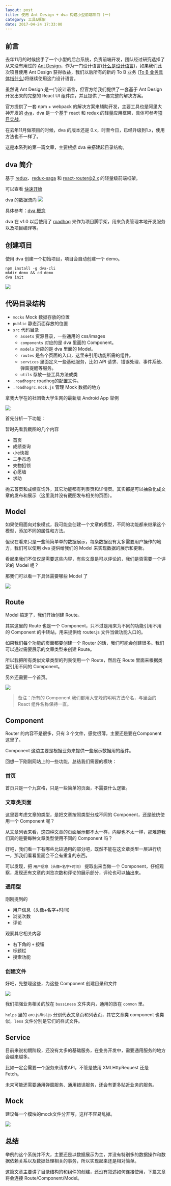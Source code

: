 ```yaml
---
layout: post
title: 使用 Ant Design + dva 构建小型前端项目 (一)
category: 工具&框架
date: 2017-04-24 17:33:00
---
```

## 前言
去年11月的时候接手了一个小型的后台系统，负责前端开发，团队经过研究选择了从来没有用过的 [Ant Design](https://ant.design/index-cn)，作为一门设计语言([什么是设计语言](https://www.zhihu.com/question/47144626/answer/121635402))，如果我们此次项目使用 Ant Design 获得收益，我们以后所有的新的 To B 业务 ([To B 业务具体指什么](https://www.zhihu.com/question/37841619))将继续使用这门设计语言。

虽然说 Ant Design 是一门设计语言，但官方给我们提供了一套基于 Ant Design 开发出来的完整的 React UI 组件库，并且提供了一套完整的解决方案。

官方提供了一套 npm + webpack 的解决方案来辅助开发，主要工具也是阿里大神开发的 [dva](https://github.com/dvajs/dva)，dva 是一个基于 react 和 redux 的轻量应用框架，具体可参考[项目实战](https://ant.design/docs/react/practical-projects-cn)。

在去年11月做项目的时候，dva 的版本还是 0.x，时至今日，已经升级到1.x，使用方法也不一样了。

这是本系列的第一篇文章，主要根据 dva 来搭建起目录结构。

## dva 简介

基于 [redux](https://github.com/reactjs/redux)、[redux-saga](https://github.com/yelouafi/redux-saga) 和 [react-router@2.x](https://github.com/ReactTraining/react-router/tree/v2.8.1) 的轻量级前端框架。

可以查看 [快速开始](https://github.com/dvajs/dva/blob/master/docs/GettingStarted.md)

dva 的数据流向
![](https://camo.githubusercontent.com/c826ff066ed438e2689154e81ff5961ab0b9befe/68747470733a2f2f7a6f732e616c697061796f626a656374732e636f6d2f726d73706f7274616c2f505072657245414b62496f445a59722e706e67)

具体参考：[dva 概念](https://github.com/dvajs/dva/blob/master/docs/Concepts_zh-CN.md)

dva 在 v1.0 以后使用了 [roadhog](https://github.com/sorrycc/roadhog) 来作为项目脚手架，用来负责管理本地开发服务以及项目编译等。

## 创建项目

使用 dva 创建一个初始项目，项目会自动创建一个 demo。

```
npm install -g dva-cli
mkdir demo && cd demo
dva init
```

![](http://p3.qhimg.com/t017231fc68f3785c69.jpg)


## 代码目录结构

- `mocks` Mock 数据存放的位置
- `public` 静态页面存放的位置
- `src` 代码目录
    - `assets` 资源目录，一些通用的 css/images
    - `components` 对应的是 dva 里面的 Component。
    - `models` 对应的是 dva 里面的 Model。
    - `routes` 是各个页面的入口，这里来引用功能所需的组件。
    - `services` 里面定义一些基础服务，比如 API 请求、错误处理、事件系统、弹窗提醒等服务。
    - `utils` 存放一些工具方法或类
- `.roadhogrc` roadhog的配置文件。
- `.roadhogrc.mock.js` 管理 Mock 数据的地方

拿我大学在的社团鲁大学生网的最新版 Android App 举例

![](http://p6.qhimg.com/t011ddf5c3a872ac23e.jpg)

首先分析一下功能：

暂时先看我截图的几个内容

- 首页
- 成绩查询
- 小e快报
- 二手市场
- 失物招领
- 心愿墙
- 求助

抛去首页和成绩查询外，其它功能都有列表页和详情页。其实都是可以抽象化成文章的发布和展示（这里我并没有截图发布相关的页面）。

## Model

如果使用面向对象模式，我可能会创建一个文章的模型，不同的功能都来继承这个模型，添加不同的属性和方法。

但现在看来只是一些简简单单的数据展示，每条数据没有太多需要用户操作的地方，我们可以使用 dva 提供给我们的 Model 来实现数据的展示和更新。

看起来我们不仅仅是需要这些内容，有些文章是可以评论的，我们是否需要一个评论的 Model 呢？

那我们可以看一下具体需要哪些 Model 了

![](http://p0.qhimg.com/t013da4d0860a0bf518.jpg)

## Route

Model 搞定了，我们开始创建 Route。

其实这里的 Route 也是一个 Component，只不过是用来为不同的功能引用不用的 Component 的中转站，用来提供给 router.js 文件当做功能入口的。

如果我们每个功能的页面都要创建一个 Router 的话，我们可能会创建很多。我们可以通过需要展示的文章类型来创建 Route。

所以我把所有类似文章类型的列表使用一个 Route，然后在 Route 里面来根据类型引用不同的 Component。

另外还需要一个首页。

![](http://p6.qhimg.com/t0143a1ca3a2a1d9619.jpg)

> 备注：所有的 Component 我们都用大驼峰的明明方法命名，与里面的 React 组件名称保持一直。

## Component

Router 的内容不是很多，只有 3 个文件，感觉很薄，主要还是要在Component这里了。

Component 这边主要是根据业务来提供一些展示数据用的组件。

回想一下刚刚网站上的一些功能，总结我们需要的模块：

### 首页

首页只是一个九宫格，只是一些简单的页面，不需要什么逻辑。

### 文章类页面

这里要考虑文章的类型，是把文章按照类型分成不同的 Component，还是统统使用一个 Component 呢？

从文章列表来看，这四种文章的页面展示都不太一样，内容也不太一样，那难道我们真的是要每种文章类型使用不同的 Component 吗？

好吧，我们看一下有哪些比较通用的部分吧，既然不能在这文章类型一层进行统一，那我们看看里面会不会有重复的东西。

可以发现，把 `用户信息（头像+名字+时间）` 提取出来当做一个 Component，仔细观察，发现还有文章的浏览次数和评论的展示部分，评论也可以抽出来。

### 通用型

刚刚提到的

- 用户信息（头像+名字+时间）
- 浏览次数
- 评论

观察其它相关内容

- 右下角的 `+` 按钮
- 标题栏
- 搜索功能


### 创建文件

好吧，先整理这些，为这些 Component 创建目录和文件

![](http://p5.qhimg.com/t017007dec43aeede72.jpg)

我们把强业务相关的放在 `bussiness` 文件夹内，通用的放在 `common` 里。

`helps` 里的 arc.js/list.js 分别代表文章页和列表页，其它文章类 component 也类似，`less` 文件分别是它们的样式文件。

## Service

目前来说初期阶段，还没有太多的基础服务，在业务开发中，需要通用服务的地方会越来越多。

比如一定会需要一个服务来请求API，不管是使用 XMLHttpRequest 还是 Fetch。

未来可能还需要通用弹窗服务、通用错误服务，还会有更多贴近业务的服务。

## Mock

建议每一个模块的mock文件分开写，这样不容易乱掉。

![](http://p5.qhimg.com/t01bf73e9dbcb4f2286.jpg)


## 总结

举例的这个系统并不大，主要还是以数据展示为主，并没有特别多的数据操作和数据依赖关系以及数据处理相关的事务，所以实现起来还是相对简单。

这篇文章主要讲了目录结构的和组件的创建，还没有叙述如何连接使用，下篇文章将会连接 Route/Component/Model。